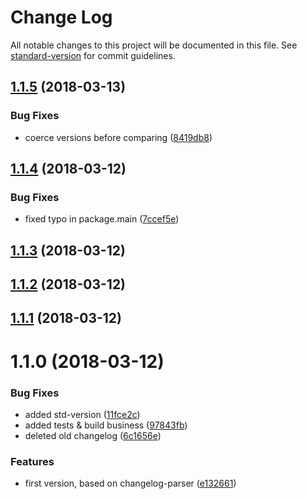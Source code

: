 # Change Log

All notable changes to this project will be documented in this file. See [standard-version](https://github.com/conventional-changelog/standard-version) for commit guidelines.

<a name="1.1.5"></a>
## [1.1.5](https://github.com/benmonro/changes-since/compare/v1.1.4...v1.1.5) (2018-03-13)


### Bug Fixes

* coerce versions before comparing ([8419db8](https://github.com/benmonro/changes-since/commit/8419db8))



<a name="1.1.4"></a>
## [1.1.4](https://github.com/benmonro/changes-since/compare/v1.1.3...v1.1.4) (2018-03-12)


### Bug Fixes

* fixed typo in package.main ([7ccef5e](https://github.com/benmonro/changes-since/commit/7ccef5e))



<a name="1.1.3"></a>
## [1.1.3](https://github.com/benmonro/changes-since/compare/v1.1.2...v1.1.3) (2018-03-12)



<a name="1.1.2"></a>
## [1.1.2](https://github.com/benmonro/changes-since/compare/v1.1.1...v1.1.2) (2018-03-12)



<a name="1.1.1"></a>
## [1.1.1](https://github.com/benmonro/changes-since/compare/v1.1.0...v1.1.1) (2018-03-12)



<a name="1.1.0"></a>
# 1.1.0 (2018-03-12)


### Bug Fixes

* added std-version ([11fce2c](https://github.com/benmonro/changes-since/commit/11fce2c))
* added tests & build business ([97843fb](https://github.com/benmonro/changes-since/commit/97843fb))
* deleted old changelog ([6c1656e](https://github.com/benmonro/changes-since/commit/6c1656e))


### Features

* first version, based on changelog-parser ([e132661](https://github.com/benmonro/changes-since/commit/e132661))
